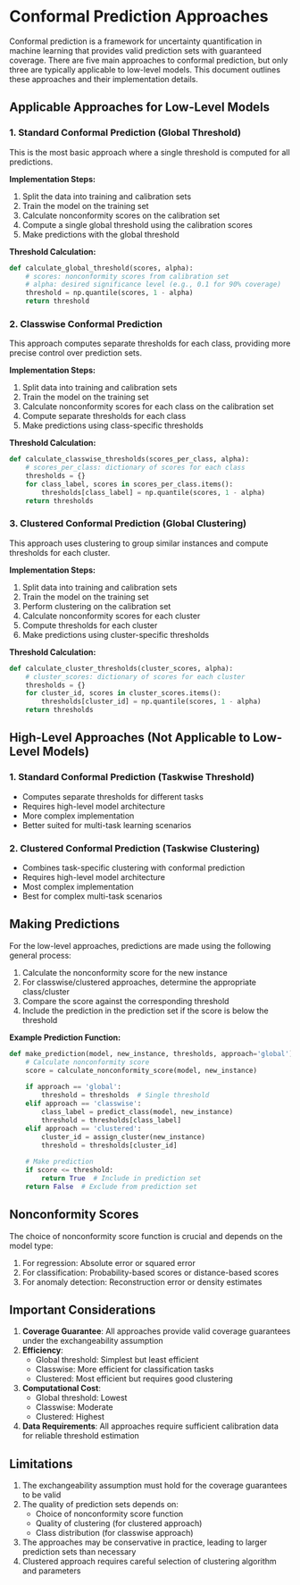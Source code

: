 # Conformal Prediction Approaches

Conformal prediction is a framework for uncertainty quantification in machine learning that provides valid prediction sets with guaranteed coverage. There are five main approaches to conformal prediction, but only three are typically applicable to low-level models. This document outlines these approaches and their implementation details.

## Applicable Approaches for Low-Level Models

### 1. Standard Conformal Prediction (Global Threshold)

This is the most basic approach where a single threshold is computed for all predictions.

**Implementation Steps:**
1. Split the data into training and calibration sets
2. Train the model on the training set
3. Calculate nonconformity scores on the calibration set
4. Compute a single global threshold using the calibration scores
5. Make predictions with the global threshold

**Threshold Calculation:**
```python
def calculate_global_threshold(scores, alpha):
    # scores: nonconformity scores from calibration set
    # alpha: desired significance level (e.g., 0.1 for 90% coverage)
    threshold = np.quantile(scores, 1 - alpha)
    return threshold
```

### 2. Classwise Conformal Prediction

This approach computes separate thresholds for each class, providing more precise control over prediction sets.

**Implementation Steps:**
1. Split data into training and calibration sets
2. Train the model on the training set
3. Calculate nonconformity scores for each class on the calibration set
4. Compute separate thresholds for each class
5. Make predictions using class-specific thresholds

**Threshold Calculation:**
```python
def calculate_classwise_thresholds(scores_per_class, alpha):
    # scores_per_class: dictionary of scores for each class
    thresholds = {}
    for class_label, scores in scores_per_class.items():
        thresholds[class_label] = np.quantile(scores, 1 - alpha)
    return thresholds
```

### 3. Clustered Conformal Prediction (Global Clustering)

This approach uses clustering to group similar instances and compute thresholds for each cluster.

**Implementation Steps:**
1. Split data into training and calibration sets
2. Train the model on the training set
3. Perform clustering on the calibration set
4. Calculate nonconformity scores for each cluster
5. Compute thresholds for each cluster
6. Make predictions using cluster-specific thresholds

**Threshold Calculation:**
```python
def calculate_cluster_thresholds(cluster_scores, alpha):
    # cluster_scores: dictionary of scores for each cluster
    thresholds = {}
    for cluster_id, scores in cluster_scores.items():
        thresholds[cluster_id] = np.quantile(scores, 1 - alpha)
    return thresholds
```

## High-Level Approaches (Not Applicable to Low-Level Models)

### 1. Standard Conformal Prediction (Taskwise Threshold)
- Computes separate thresholds for different tasks
- Requires high-level model architecture
- More complex implementation
- Better suited for multi-task learning scenarios

### 2. Clustered Conformal Prediction (Taskwise Clustering)
- Combines task-specific clustering with conformal prediction
- Requires high-level model architecture
- Most complex implementation
- Best for complex multi-task scenarios

## Making Predictions

For the low-level approaches, predictions are made using the following general process:

1. Calculate the nonconformity score for the new instance
2. For classwise/clustered approaches, determine the appropriate class/cluster
3. Compare the score against the corresponding threshold
4. Include the prediction in the prediction set if the score is below the threshold

**Example Prediction Function:**
```python
def make_prediction(model, new_instance, thresholds, approach='global'):
    # Calculate nonconformity score
    score = calculate_nonconformity_score(model, new_instance)
    
    if approach == 'global':
        threshold = thresholds  # Single threshold
    elif approach == 'classwise':
        class_label = predict_class(model, new_instance)
        threshold = thresholds[class_label]
    elif approach == 'clustered':
        cluster_id = assign_cluster(new_instance)
        threshold = thresholds[cluster_id]
    
    # Make prediction
    if score <= threshold:
        return True  # Include in prediction set
    return False  # Exclude from prediction set
```

## Nonconformity Scores

The choice of nonconformity score function is crucial and depends on the model type:

1. For regression: Absolute error or squared error
2. For classification: Probability-based scores or distance-based scores
3. For anomaly detection: Reconstruction error or density estimates

## Important Considerations

1. **Coverage Guarantee**: All approaches provide valid coverage guarantees under the exchangeability assumption
2. **Efficiency**: 
   - Global threshold: Simplest but least efficient
   - Classwise: More efficient for classification tasks
   - Clustered: Most efficient but requires good clustering
3. **Computational Cost**: 
   - Global threshold: Lowest
   - Classwise: Moderate
   - Clustered: Highest
4. **Data Requirements**: All approaches require sufficient calibration data for reliable threshold estimation

## Limitations

1. The exchangeability assumption must hold for the coverage guarantees to be valid
2. The quality of prediction sets depends on:
   - Choice of nonconformity score function
   - Quality of clustering (for clustered approach)
   - Class distribution (for classwise approach)
3. The approaches may be conservative in practice, leading to larger prediction sets than necessary
4. Clustered approach requires careful selection of clustering algorithm and parameters
